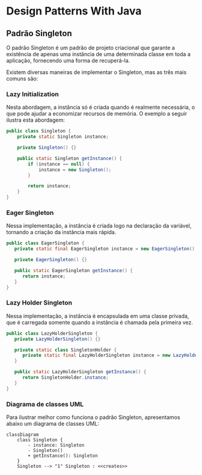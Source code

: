 # Design Patterns With Java

## Padrão Singleton

O padrão Singleton é um padrão de projeto criacional que garante a existência de apenas uma instância de uma determinada classe em toda a aplicação, fornecendo uma forma de recuperá-la.

Existem diversas maneiras de implementar o Singleton, mas as três mais comuns são:

### Lazy Initialization

Nesta abordagem, a instância só é criada quando é realmente necessária, o que pode ajudar a economizar recursos de memória. O exemplo a seguir ilustra esta abordagem:

```java
public class Singleton {
    private static Singleton instance;

    private Singleton() {}

    public static Singleton getInstance() {
        if (instance == null) {
            instance = new Singleton();
        }

        return instance;
    }
}
```

### Eager Singleton

Nessa implementação, a instância é criada logo na declaração da variável, tornando a criação da instância mais rápida.

```java
public class EagerSingleton {
   private static final EagerSingleton instance = new EagerSingleton();

   private EagerSingleton() {}

   public static EagerSingleton getInstance() {
      return instance;
   }
}
```

### Lazy Holder Singleton

Nessa implementação, a instância é encapsulada em uma classe privada, que é carregada somente quando a instância é chamada pela primeira vez.

```java
public class LazyHolderSingleton {
   private LazyHolderSingleton() {}

   private static class SingletonHolder {
      private static final LazyHolderSingleton instance = new LazyHolderSingleton();
   }

   public static LazyHolderSingleton getInstance() {
      return SingletonHolder.instance;
   }
}
```

### Diagrama de classes UML

Para ilustrar melhor como funciona o padrão Singleton, apresentamos abaixo um diagrama de classes UML:

```mermaid
classDiagram
    class Singleton {
        - instance: Singleton
        - Singleton()
        + getInstance(): Singleton
    }
    Singleton --> "1" Singleton : <<creates>>
```
